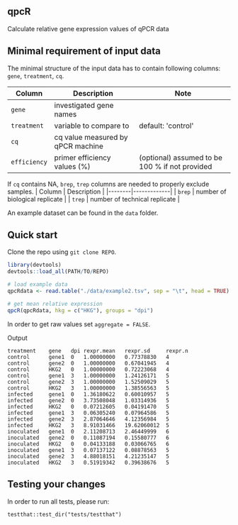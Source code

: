 qpcR
---

Calculate relative gene expression values of qPCR data

Minimal requirement of input data
---
The minimal structure of the input data has to contain following columns: `gene`, `treatment`, `cq`.

| Column | Description | Note |
|--------|-------------|------|
| `gene` | investigated gene names | |
| `treatment` | variable to compare to | default: 'control' |
| `cq` | cq value measured by qPCR machine | |
| `efficiency` | primer efficiency values (%)| (optional) assumed to be 100 % if not provided |

If `cq` contains NA, `brep`, `trep` columns are needed to properly exclude samples.
| Column | Description |
|--------|-------------|
| `brep` | number of biological replicate |
| `trep` | number of technical replicate |


An example dataset can be found in the `data` folder.


Quick start
---
Clone the repo using `git clone REPO`. 

```r
library(devtools)
devtools::load_all(PATH/TO/REPO)

# load example data
qpcRdata <- read.table("./data/example2.tsv", sep = "\t", head = TRUE)

# get mean relative expression
qpcR(qpcRdata, hkg = c("HKG"), groups = "dpi")
```
In order to get raw values set `aggregate = FALSE`.

Output
```
treatment    gene   dpi rexpr.mean   rexpr.sd     rexpr.n
control      gene1  0   1.00000000   0.77378830   4
control      gene2  0   1.00000000   0.67041945   4
control      HKG2   0   1.00000000   0.72223068   4
control      gene1  3   1.00000000   1.24126171   5
control      gene2  3   1.00000000   1.52509029   5
control      HKG2   3   1.00000000   1.38556563   5
infected     gene1  0   1.36180622   0.60010957   5
infected     gene2  0   3.73508048   1.03314936   5
infected     HKG2   0   0.07212605   0.04191470   5
infected     gene1  3   0.06305240   0.07964586   5
infected     gene2  3   2.87064646   4.12356984   5
infected     HKG2   3   8.91031466   19.62060012  5
inoculated   gene1  0   2.11208713   2.46449999   6
inoculated   gene2  0   0.11087194   0.15580777   6
inoculated   HKG2   0   0.04133188   0.03066765   6
inoculated   gene1  3   0.07137122   0.08878563   5
inoculated   gene2  3   4.88018151   4.21235147   5
inoculated   HKG2   3   0.51919342   0.39638676   5

```

Testing your changes
---
In order to run all tests, please run:
```
testthat::test_dir("tests/testthat")
```
